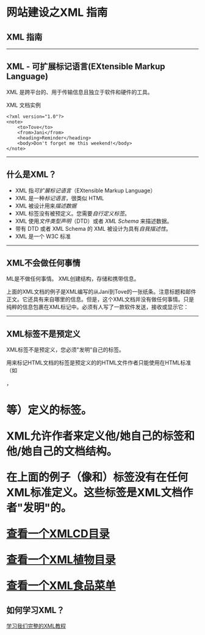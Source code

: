 # 网站建设之XML 指南

## XML 指南

------

## XML - 可扩展标记语言(EXtensible Markup Language)

XML 是跨平台的、用于传输信息且独立于软件和硬件的工具。

XML 文档实例

```
<?xml version="1.0"?>
<note>
    <to>Tove</to>
    <from>Jani</from>
    <heading>Reminder</heading>
    <body>Don't forget me this weekend!</body>
</note>
```



------

## 什么是XML？

- XML 指*可扩展标记语言*（EXtensible Markup Language）
- XML 是一种*标记语言*，很类似 HTML
- XML 被设计用来*描述数据*
- XML 标签没有被预定义。您需要*自行定义标签*。
- XML 使用*文件类型声明*（DTD）或者 *XML Schema* 来描述数据。
- 带有 DTD 或者 XML Schema 的 XML 被设计为具有*自我描述性*。
- XML 是一个 W3C 标准

------

## XML不会做任何事情

ML是不做任何事情。 XML创建结构，存储和携带信息。

上面的XML文档的例子是XML编写的从Jani到Tove的一张纸条。注意标题和邮件正文。它还具有来自哪里的信息。但是，这个XML文档并没有做任何事情。只是纯粹的信息包裹在XML标记中。必须有人写了一款软件发送，接收或显示它：





------

## XML标签不是预定义

XML标签不是预定义，您必须"发明"自己的标签。

用来标记HTML文档的标签是预定义的的HTML文件作者只能使用在HTML标准（如<P>，<H1>等）定义的标签。

XML允许作者来定义他/她自己的标签和他/她自己的文档结构。

在上面的例子（像<to>和<from>）标签没有在任何XML标准定义。这些标签是XML文档作者"发明"的。

[查看一个XMLCD目录](https://www.w3cschool.cn/statics/demosource/cd_catalog.xml)

[查看一个XML植物目录](https://www.w3cschool.cn/statics/demosource/plant_catalog.xml)

[查看一个XML食品菜单](https://www.w3cschool.cn/statics/demosource/simple.xml)

## 如何学习XML？

[学习我们完整的XML教程](https://www.w3cschool.cn/xml/xml-tutorial.html)